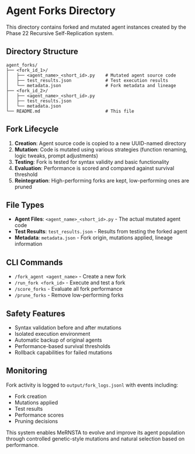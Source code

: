 # Agent Forks Directory

This directory contains forked and mutated agent instances created by the Phase 22 Recursive Self-Replication system.

## Directory Structure

```
agent_forks/
├── <fork_id_1>/
│   ├── <agent_name>_<short_id>.py    # Mutated agent source code
│   ├── test_results.json             # Test execution results
│   └── metadata.json                 # Fork metadata and lineage
├── <fork_id_2>/
│   ├── <agent_name>_<short_id>.py
│   ├── test_results.json
│   └── metadata.json
└── README.md                         # This file
```

## Fork Lifecycle

1. **Creation**: Agent source code is copied to a new UUID-named directory
2. **Mutation**: Code is mutated using various strategies (function renaming, logic tweaks, prompt adjustments)
3. **Testing**: Fork is tested for syntax validity and basic functionality
4. **Evaluation**: Performance is scored and compared against survival threshold
5. **Reintegration**: High-performing forks are kept, low-performing ones are pruned

## File Types

- **Agent Files**: `<agent_name>_<short_id>.py` - The actual mutated agent code
- **Test Results**: `test_results.json` - Results from testing the forked agent
- **Metadata**: `metadata.json` - Fork origin, mutations applied, lineage information

## CLI Commands

- `/fork_agent <agent_name>` - Create a new fork
- `/run_fork <fork_id>` - Execute and test a fork
- `/score_forks` - Evaluate all fork performance
- `/prune_forks` - Remove low-performing forks

## Safety Features

- Syntax validation before and after mutations
- Isolated execution environment
- Automatic backup of original agents
- Performance-based survival thresholds
- Rollback capabilities for failed mutations

## Monitoring

Fork activity is logged to `output/fork_logs.jsonl` with events including:
- Fork creation
- Mutations applied
- Test results
- Performance scores
- Pruning decisions

This system enables MeRNSTA to evolve and improve its agent population through
controlled genetic-style mutations and natural selection based on performance.